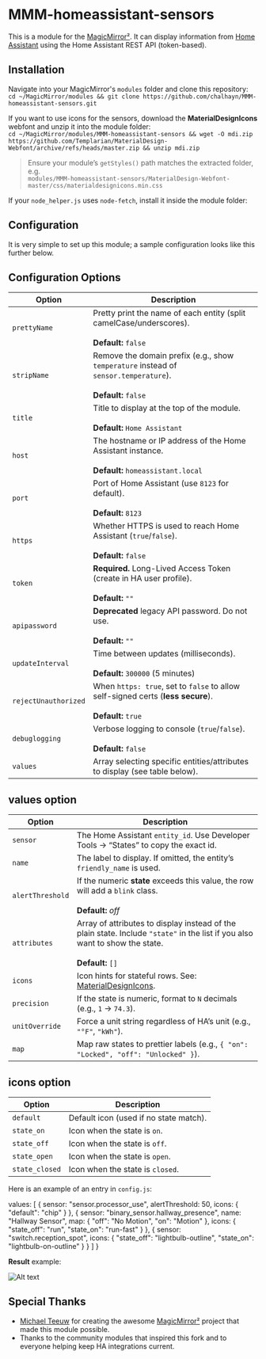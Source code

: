 # MMM-homeassistant-sensors

This is a module for the [MagicMirror²](https://github.com/MichMich/MagicMirror/tree/develop).
It can display information from [Home Assistant](https://www.home-assistant.io/) using the Home Assistant REST API (token-based).

## Installation

Navigate into your MagicMirror's `modules` folder and clone this repository:  
`cd ~/MagicMirror/modules && git clone https://github.com/chalhayn/MMM-homeassistant-sensors.git`

If you want to use icons for the sensors, download the **MaterialDesignIcons** webfont and unzip it into the module folder:  
`cd ~/MagicMirror/modules/MMM-homeassistant-sensors && wget -O mdi.zip https://github.com/Templarian/MaterialDesign-Webfont/archive/refs/heads/master.zip && unzip mdi.zip`

> Ensure your module’s `getStyles()` path matches the extracted folder, e.g.  
> `modules/MMM-homeassistant-sensors/MaterialDesign-Webfont-master/css/materialdesignicons.min.css`

If your `node_helper.js` uses `node-fetch`, install it inside the module folder:

## Configuration

It is very simple to set up this module; a sample configuration looks like this further below.

## Configuration Options

| Option               | Description                                                                                                   |
|----------------------|---------------------------------------------------------------------------------------------------------------|
| `prettyName`         | Pretty print the name of each entity (split camelCase/underscores). <br><br> **Default:** `false`             |
| `stripName`          | Remove the domain prefix (e.g., show `temperature` instead of `sensor.temperature`). <br><br> **Default:** `false` |
| `title`              | Title to display at the top of the module. <br><br> **Default:** `Home Assistant`                             |
| `host`               | The hostname or IP address of the Home Assistant instance. <br><br> **Default:** `homeassistant.local`        |
| `port`               | Port of Home Assistant (use `8123` for default). <br><br> **Default:** `8123`                                 |
| `https`              | Whether HTTPS is used to reach Home Assistant (`true`/`false`). <br><br> **Default:** `false`                 |
| `token`              | **Required.** Long-Lived Access Token (create in HA user profile). <br><br> **Default:** `""`                 |
| `apipassword`        | **Deprecated** legacy API password. Do not use. <br><br> **Default:** `""`                                    |
| `updateInterval`     | Time between updates (milliseconds). <br><br> **Default:** `300000` (5 minutes)                               |
| `rejectUnauthorized` | When `https: true`, set to `false` to allow self-signed certs (**less secure**). <br><br> **Default:** `true` |
| `debuglogging`       | Verbose logging to console (`true`/`false`). <br><br> **Default:** `false`                                    |
| `values`             | Array selecting specific entities/attributes to display (see table below).                                    |

## values option

| Option           | Description                                                                                                                                                                                                  |
|------------------|--------------------------------------------------------------------------------------------------------------------------------------------------------------------------------------------------------------|
| `sensor`         | The Home Assistant `entity_id`. Use Developer Tools → “States” to copy the exact id.                                                                                                                         |
| `name`           | The label to display. If omitted, the entity’s `friendly_name` is used.                                                                                                                                       |
| `alertThreshold` | If the numeric **state** exceeds this value, the row will add a `blink` class. <br><br> **Default:** _off_                                                                                                    |
| `attributes`     | Array of attributes to display instead of the plain state. Include `"state"` in the list if you also want to show the state. <br><br> **Default:** `[]`                                                      |
| `icons`          | Icon hints for stateful rows. See: [MaterialDesignIcons](https://materialdesignicons.com/).                                                                                                                  |
| `precision`      | If the state is numeric, format to `N` decimals (e.g., `1` → `74.3`).                                                                                                                                        |
| `unitOverride`   | Force a unit string regardless of HA’s unit (e.g., `"°F"`, `"kWh"`).                                                                                                                                          |
| `map`            | Map raw states to prettier labels (e.g., `{ "on": "Locked", "off": "Unlocked" }`).                                                                                                                           |

## icons option

| Option         | Description                                                                 |
|----------------|-----------------------------------------------------------------------------|
| `default`      | Default icon (used if no state match).                                      |
| `state_on`     | Icon when the state is `on`.                                                |
| `state_off`    | Icon when the state is `off`.                                               |
| `state_open`   | Icon when the state is `open`.                                              |
| `state_closed` | Icon when the state is `closed`.                                            |

Here is an example of an entry in `config.js`:

  values: [
    {
      sensor: "sensor.processor_use",
      alertThreshold: 50,
      icons: { "default": "chip" }
    },
    {
      sensor: "binary_sensor.hallway_presence",
      name: "Hallway Sensor",
      map: { "off": "No Motion", "on": "Motion" },
      icons: { "state_off": "run", "state_on": "run-fast" }
    },
    {
      sensor: "switch.reception_spot",
      icons: { "state_off": "lightbulb-outline", "state_on": "lightbulb-on-outline" }
    }
  ]
}

**Result** example:

![Alt text](https://image.ibb.co/b8edjx/dynamic_icons.png "dynamic icons example")

## Special Thanks

- [Michael Teeuw](https://github.com/MichMich) for creating the awesome [MagicMirror²](https://github.com/MichMich/MagicMirror/tree/develop) project that made this module possible.
- Thanks to the community modules that inspired this fork and to everyone helping keep HA integrations current.
